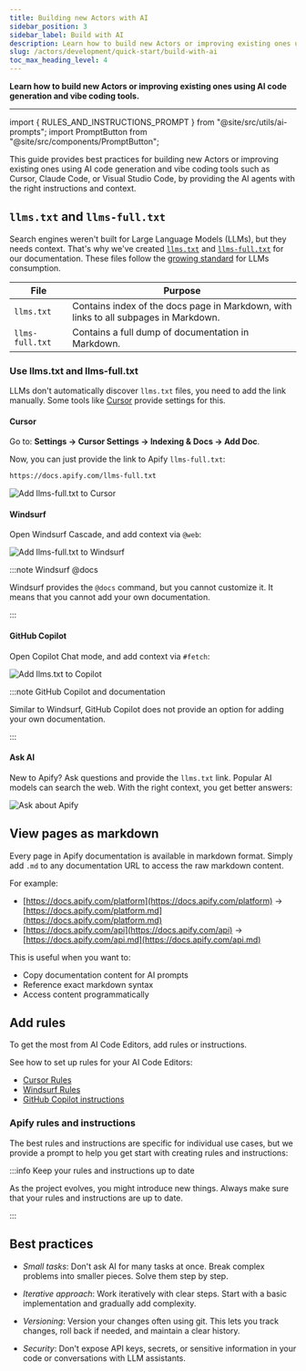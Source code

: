 ```yaml
---
title: Building new Actors with AI
sidebar_position: 3
sidebar_label: Build with AI
description: Learn how to build new Actors or improving existing ones using AI code generation and vibe coding tools.
slug: /actors/development/quick-start/build-with-ai
toc_max_heading_level: 4
---
```


**Learn how to build new Actors or improving existing ones using AI code generation and vibe coding tools.**

---

import { RULES_AND_INSTRUCTIONS_PROMPT } from "@site/src/utils/ai-prompts";
import PromptButton from "@site/src/components/PromptButton";

This guide provides best practices for building new Actors or improving existing ones using AI code generation
and vibe coding tools such as Cursor, Claude Code, or Visual Studio Code,
by providing the AI agents with the right instructions and context.

## `llms.txt` and `llms-full.txt`

Search engines weren't built for Large Language Models (LLMs), but they needs context. That's why we've created [`llms.txt`](https://docs.apify.com/llms.txt) and [`llms-full.txt`](https://docs.apify.com/llms-full.txt) for our documentation. These files follow the [growing standard](https://llmstxt.org/) for LLMs consumption.

<table>
  <thead>
    <tr>
      <th>File</th>
      <th>Purpose</th>
    </tr>
  </thead>
  <tbody>
    <tr>
      <td><code>llms.txt</code></td>
      <td>Contains index of the docs page in Markdown, with links to all subpages in Markdown.</td>
    </tr>
    <tr>
      <td>
        <code style={{ whiteSpace: 'nowrap' }}>llms-full.txt</code>
      </td>
      <td>Contains a full dump of documentation in Markdown.</td>
    </tr>
  </tbody>
</table>

### Use llms.txt and llms-full.txt

LLMs don't automatically discover `llms.txt` files, you need to add the link manually. Some tools like [Cursor](https://www.cursor.com/) provide settings for this.

#### Cursor

Go to: **Settings -> Cursor Settings -> Indexing & Docs -> Add Doc**.

Now, you can just provide the link to Apify `llms-full.txt`:

```markdown
https://docs.apify.com/llms-full.txt
```

![Add llms-full.txt to Cursor](./images/cursor.png)

#### Windsurf

Open Windsurf Cascade, and add context via `@web`:

![Add llms-full.txt to Windsurf](./images/windsurf.png)

:::note Windsurf @docs

Windsurf provides the `@docs` command, but you cannot customize it. It means that you cannot add your own documentation.

:::

#### GitHub Copilot

Open Copilot Chat mode, and add context via `#fetch`:

![Add llms.txt to Copilot](./images/github-copilot.png)

:::note GitHub Copilot and documentation

Similar to Windsurf, GitHub Copilot does not provide an option for adding your own documentation.

:::

#### Ask AI

New to Apify? Ask questions and provide the `llms.txt` link. Popular AI models can search the web. With the right context, you get better answers:

![Ask about Apify](./images/claude.png)

## View pages as markdown

Every page in Apify documentation is available in markdown format. Simply add `.md` to any documentation URL to access the raw markdown content.

For example:

- [https://docs.apify.com/platform](https://docs.apify.com/platform) → [https://docs.apify.com/platform.md](https://docs.apify.com/platform.md)
- [https://docs.apify.com/api](https://docs.apify.com/api) → [https://docs.apify.com/api.md](https://docs.apify.com/api.md)

This is useful when you want to:

- Copy documentation content for AI prompts
- Reference exact markdown syntax
- Access content programmatically

## Add rules

To get the most from AI Code Editors, add rules or instructions.

See how to set up rules for your AI Code Editors:

- [Cursor Rules](https://docs.cursor.com/en/context/rules)
- [Windsurf Rules](https://docs.windsurf.com/windsurf/cascade/memories#rules)
- [GitHub Copilot instructions](https://docs.github.com/en/copilot/how-tos/configure-custom-instructions/add-repository-instructions)

### Apify rules and instructions

The best rules and instructions are specific for individual use cases, but we provide a prompt to help you get start with creating rules and instructions:

<PromptButton prompt={RULES_AND_INSTRUCTIONS_PROMPT}/>

:::info Keep your rules and instructions up to date

As the project evolves, you might introduce new things. Always make sure that your rules and instructions are up to date.

:::

## Best practices

- _Small tasks_: Don't ask AI for many tasks at once. Break complex problems into smaller pieces. Solve them step by step.

- _Iterative approach_: Work iteratively with clear steps. Start with a basic implementation and gradually add complexity.

- _Versioning_: Version your changes often using git. This lets you track changes, roll back if needed, and maintain a clear history.

- _Security_: Don't expose API keys, secrets, or sensitive information in your code or conversations with LLM assistants.
